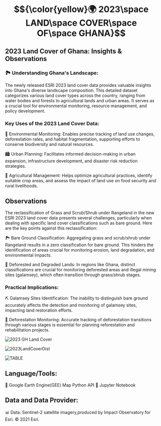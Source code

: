 # $${\color{yellow}🌍 2023\space LAND\space COVER\space OF\space GHANA}$$  



## 2023 Land Cover of Ghana: Insights & Observations


### 🏞️ Understanding Ghana's Landscape:
The newly released ESRI 2023 land cover data provides valuable insights into Ghana's diverse landscape composition. This detailed dataset categorizes various land cover types across the country, ranging from water bodies and forests to agricultural lands and urban areas. It serves as a crucial tool for environmental monitoring, resource management, and policy development.


### Key Uses of the 2023 Land Cover Data:
🌳 Environmental Monitoring: Enables precise tracking of land use changes, deforestation rates, and habitat fragmentation, supporting efforts to conserve biodiversity and natural resources.

🏙️ Urban Planning: Facilitates informed decision-making in urban expansion, infrastructure development, and disaster risk reduction strategies.

🌾 Agricultural Management: Helps optimize agricultural practices, identify suitable crop areas, and assess the impact of land use on food security and rural livelihoods.

## Observations
The reclassification of Grass and Scrub/Shrub under Rangeland in the new ESRI 2023 land cover data presents several challenges, particularly when dealing with specific land cover classifications such as bare ground.
Here are the key points against this reclassification:

🏞️ Bare Ground Classification: 
Aggregating grass and scrub/shrub under Rangeland results in a zero classification for bare ground. This hinders the identification of areas crucial for monitoring erosion, land degradation, and environmental impacts.

🌳 Deforested and Degraded Lands: 
In regions like Ghana, distinct classifications are crucial for monitoring deforested areas and illegal mining sites (galamsey), which often transition through grass/shrub stages.

### Practical Implications:
⛏️ Galamsey Sites Identification: The inability to distinguish bare ground accurately affects the detection and monitoring of galamsey sites, impacting land restoration efforts.


🌲 Deforestation Monitoring: Accurate tracking of deforestation transitions through various stages is essential for planning reforestation and rehabilitation projects.


![2023 GH Land Cover](https://github.com/Jkboafo22/2023-Land-Cover-of-Ghana/assets/65027196/33fc45ff-d0c7-4192-860f-cf56efac509f)




![2023LandCoverDist](https://github.com/Jkboafo22/2023-Land-Cover-of-Ghana/assets/65027196/7dd4be49-eea3-4aaa-be0b-7a7b1ad48ed4)




![TABLE](https://github.com/Jkboafo22/Farm_Locations/assets/65027196/2bff3da4-ac51-4113-89c2-9a7cd6e97ac5)



## **Language/Tools:**
🔧 Google Earth Engine(GEE) Map Python API
🔧 Jupyter Notebook

## **Data and Data Provider:**
📊 Data: Sentinel-2 satellite imagery,produced by Impact Observatory for Esri. © 2021 Esri.


